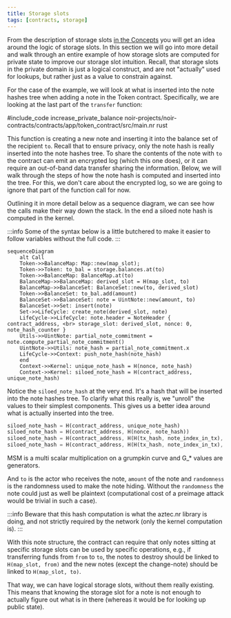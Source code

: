 ```yaml
---
title: Storage slots
tags: [contracts, storage]
---
```


From the description of storage slots [in the Concepts](../../../../../aztec/concepts/advanced/storage/storage_slots.md) you will get an idea around the logic of storage slots. In this section we will go into more detail and walk through an entire example of how storage slots are computed for private state to improve our storage slot intuition. Recall, that storage slots in the private domain is just a logical construct, and are not "actually" used for lookups, but rather just as a value to constrain against.

For the case of the example, we will look at what is inserted into the note hashes tree when adding a note in the Token contract. Specifically, we are looking at the last part of the `transfer` function:

#include_code increase_private_balance noir-projects/noir-contracts/contracts/app/token_contract/src/main.nr rust

This function is creating a new note and inserting it into the balance set of the recipient `to`. Recall that to ensure privacy, only the note hash is really inserted into the note hashes tree. To share the contents of the note with `to` the contract can emit an encrypted log (which this one does), or it can require an out-of-band data transfer sharing the information. Below, we will walk through the steps of how the note hash is computed and inserted into the tree. For this, we don't care about the encrypted log, so we are going to ignore that part of the function call for now.

Outlining it in more detail below as a sequence diagram, we can see how the calls make their way down the stack.
In the end a siloed note hash is computed in the kernel.

:::info
Some of the syntax below is a little butchered to make it easier to follow variables without the full code.
:::

```mermaid
sequenceDiagram
    alt Call
    Token->>BalanceMap: Map::new(map_slot);
    Token->>Token: to_bal = storage.balances.at(to)
    Token->>BalanceMap: BalanceMap.at(to)
    BalanceMap->>BalanceMap: derived_slot = H(map_slot, to)
    BalanceMap->>BalanceSet: BalanceSet::new(to, derived_slot)
    Token->>BalanceSet: to_bal.add(amount)
    BalanceSet->>BalanceSet: note = UintNote::new(amount, to)
    BalanceSet->>Set: insert(note)
    Set->>LifeCycle: create_note(derived_slot, note)
    LifeCycle->>LifeCycle: note.header = NoteHeader { contract_address, <br> storage_slot: derived_slot, nonce: 0, note_hash_counter }
    Utils->>UintNote: partial_note_commitment = note.compute_partial_note_commitment()
    UintNote->>Utils: note_hash = partial_note_commitment.x
    LifeCycle->>Context: push_note_hash(note_hash)
    end
    Context->>Kernel: unique_note_hash = H(nonce, note_hash)
    Context->>Kernel: siloed_note_hash = H(contract_address, unique_note_hash)
```

Notice the `siloed_note_hash` at the very end. It's a hash that will be inserted into the note hashes tree. To clarify what this really is, we "unroll" the values to their simplest components. This gives us a better idea around what is actually inserted into the tree.

```rust
siloed_note_hash = H(contract_address, unique_note_hash)
siloed_note_hash = H(contract_address, H(nonce, note_hash))
siloed_note_hash = H(contract_address, H(H(tx_hash, note_index_in_tx), note_hash))
siloed_note_hash = H(contract_address, H(H(tx_hash, note_index_in_tx), MSM([G_amt, G_to, G_rand, G_slot], [amount, to, randomness, derived_slot]).x))
```

MSM is a multi scalar multiplication on a grumpkin curve and G_* values are generators.

And `to` is the actor who receives the note, `amount` of the note and `randomness` is the randomness used to make the note hiding. Without the `randomness` the note could just as well be plaintext (computational cost of a preimage attack would be trivial in such a case).

:::info
Beware that this hash computation is what the aztec.nr library is doing, and not strictly required by the network (only the kernel computation is).
:::

With this note structure, the contract can require that only notes sitting at specific storage slots can be used by specific operations, e.g., if transferring funds from `from` to `to`, the notes to destroy should be linked to `H(map_slot, from)` and the new notes (except the change-note) should be linked to `H(map_slot, to)`.

That way, we can have logical storage slots, without them really existing. This means that knowing the storage slot for a note is not enough to actually figure out what is in there (whereas it would be for looking up public state).
